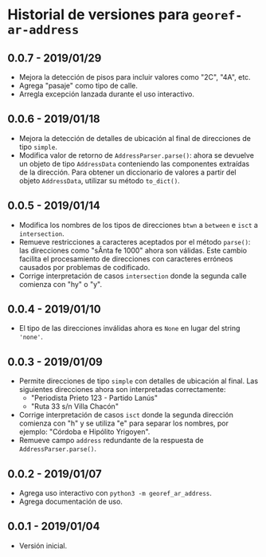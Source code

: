 # Historial de versiones para `georef-ar-address`

## **0.0.7** - 2019/01/29
- Mejora la detección de pisos para incluir valores como "2C", "4A", etc.
- Agrega "pasaje" como tipo de calle.
- Arregla excepción lanzada durante el uso interactivo.

## **0.0.6** - 2019/01/18
- Mejora la detección de detalles de ubicación al final de direcciones de tipo `simple`.
- Modifica valor de retorno de `AddressParser.parse()`: ahora se devuelve un objeto de tipo `AddressData` conteniendo las componentes extraídas de la dirección. Para obtener un diccionario de valores a partir del objeto `AddressData`, utilizar su método `to_dict()`.

## **0.0.5** - 2019/01/14
- Modifica los nombres de los tipos de direcciones `btwn` a `between` e `isct` a `intersection`.
- Remueve restricciones a caracteres aceptados por el método `parse()`: las direcciones como "sÃnta fe 1000" ahora son válidas. Este cambio facilita el procesamiento de direcciones con caracteres erróneos causados por problemas de codificado.
- Corrige interpretación de casos `intersection` donde la segunda calle comienza con "hy" o "y".

## **0.0.4** - 2019/01/10
- El tipo de las direcciones inválidas ahora es `None` en lugar del string `'none'`.

## **0.0.3** - 2019/01/09
- Permite direcciones de tipo `simple` con detalles de ubicación al final. Las siguientes direcciones ahora son interpretadas correctamente:
	- "Periodista Prieto 123 - Partido Lanús"
	- "Ruta 33 s/n Villa Chacón"
- Corrige interpretación de casos `isct` donde la segunda dirección comienza con "h" y se utiliza "e" para separar los nombres, por ejemplo: "Córdoba e Hipólito Yrigoyen".
- Remueve campo `address` redundante de la respuesta de `AddressParser.parse()`.

## **0.0.2** - 2019/01/07
- Agrega uso interactivo con `python3 -m georef_ar_address`.
- Agrega documentación de uso.

## **0.0.1** - 2019/01/04
- Versión inicial.
